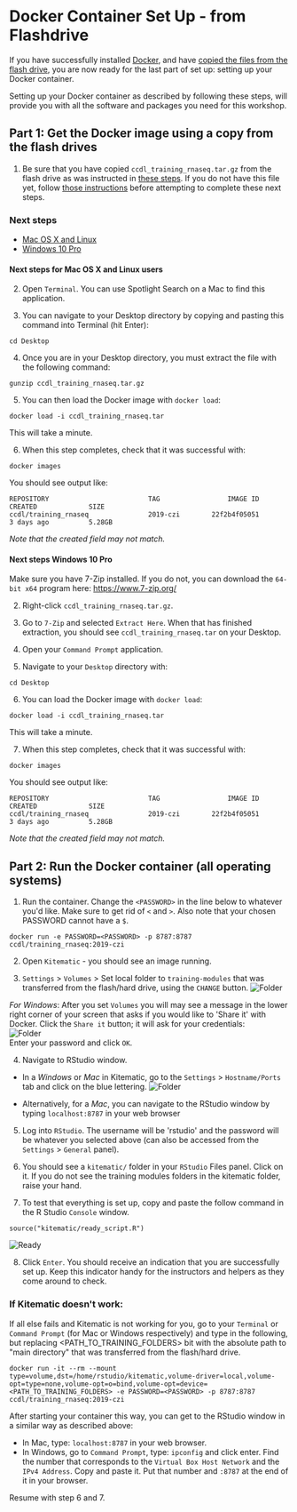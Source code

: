 # Docker Container Set Up - from Flashdrive

If you have successfully installed [Docker](https://github.com/AlexsLemonade/training-modules/blob/master/docker-install/README.md),
and have [copied the files from the flash drive](flashdrive-instructions.md),
you are now ready for the last part of set up: setting up your Docker container.   

Setting up your Docker container as described by following these steps, will
provide you with all the software and packages you need for this workshop.

## Part 1: Get the Docker image using a copy from the flash drives

1. Be sure that you have copied `ccdl_training_rnaseq.tar.gz` from the flash drive
as was instructed in [these steps](flashdrive-instructions.md). If you do not
have this file yet, follow [those instructions](flashdrive-instructions.md) before
attempting to complete these next steps.

### Next steps

* [Mac OS X and Linux](#mac-os-x-and-linux)
* [Windows 10 Pro](#windows-10-pro)

#### Next steps for Mac OS X and Linux users

2. Open `Terminal`. You can use Spotlight Search on a Mac to find this application.

3. You can navigate to your Desktop directory by copying and pasting this command into Terminal (hit Enter):

```
cd Desktop
```

4. Once you are in your Desktop directory, you must extract the file with the following command:

```
gunzip ccdl_training_rnaseq.tar.gz
```

5. You can then load the Docker image with `docker load`:

```
docker load -i ccdl_training_rnaseq.tar
```

This will take a minute.

6. When this step completes, check that it was successful with:

```
docker images
```

You should see output like:

```
REPOSITORY                         TAG                 IMAGE ID            CREATED             SIZE
ccdl/training_rnaseq               2019-czi        22f2b4f05051        3 days ago          5.28GB
```

_Note that the created field may not match._

#### Next steps Windows 10 Pro

Make sure you have 7-Zip installed.
If you do not, you can download the `64-bit x64` program here: https://www.7-zip.org/

2. Right-click `ccdl_training_rnaseq.tar.gz`.
3. Go to `7-Zip` and selected `Extract Here`.
When that has finished extraction, you should see `ccdl_training_rnaseq.tar` on your Desktop.

4. Open your `Command Prompt` application.
5. Navigate to your `Desktop` directory with:

```
cd Desktop
```
6. You can load the Docker image with `docker load`:

```
docker load -i ccdl_training_rnaseq.tar
```

This will take a minute.

7. When this step completes, check that it was successful with:

```
docker images
```

You should see output like:

```
REPOSITORY                         TAG                 IMAGE ID            CREATED             SIZE
ccdl/training_rnaseq               2019-czi        22f2b4f05051        3 days ago          5.28GB
```
_Note that the created field may not match._

## Part 2: Run the Docker container (all operating systems)

1. Run the container. Change the `<PASSWORD>` in the line below to whatever you'd
  like. Make sure to get rid of `<` and `>`. Also note that your chosen PASSWORD
  cannot have a `$`.
```
docker run -e PASSWORD=<PASSWORD> -p 8787:8787 ccdl/training_rnaseq:2019-czi
```

2. Open `Kitematic` - you should see an image running.

3. `Settings` > `Volumes` > Set local folder to `training-modules` that was
transferred from the flash/hard drive, using the `CHANGE` button.
![Folder](screenshots/all-02-volume.png)

*For Windows*: After you set `Volumes` you will may see a message in the
lower right corner of your screen that asks if you would like to 'Share it'
with Docker.
Click the `Share it` button; it will ask for your credentials:  
![Folder](screenshots/docker_permission_windows.png)  
Enter your password and click `OK`.

4. Navigate to RStudio window.

  - In a *Windows* or *Mac* in Kitematic, go to the `Settings` > `Hostname/Ports`
    tab and click on the blue lettering.
![Folder](screenshots/all-01-network.png)

  - Alternatively, for a *Mac*, you can navigate to the RStudio window by typing
    `localhost:8787` in your web browser

5. Log into `RStudio`. The username will be 'rstudio' and the password will be
whatever you selected above (can also be accessed from the `Settings` >
`General` panel).

6. You should see a `kitematic/` folder in your `RStudio` Files panel. Click on it.
If you do not see the training modules folders in the kitematic folder, raise
your hand.

7. To test that everything is set up, copy and paste the follow command in the
R Studio `Console` window.

```
source("kitematic/ready_script.R")
```

![Ready](screenshots/ready_command.png)

8. Click `Enter`. You should receive an indication that you are successfully set
up. Keep this indicator handy for the instructors and helpers as they come
around to check.

### If Kitematic doesn't work:

If all else fails and Kitematic is not working for you, go to your `Terminal` or
`Command Prompt` (for Mac or Windows respectively) and type in the following, but
replacing <PATH_TO_TRAINING_FOLDERS> bit with the absolute path to
"main directory" that was transferred from the flash/hard drive.
```
docker run -it --rm --mount type=volume,dst=/home/rstudio/kitematic,volume-driver=local,volume-opt=type=none,volume-opt=o=bind,volume-opt=device=<PATH_TO_TRAINING_FOLDERS> -e PASSWORD=<PASSWORD> -p 8787:8787 ccdl/training_rnaseq:2019-czi
```
After starting your container this way, you can get to the RStudio window in
a similar way as described above:
- In Mac, type: `localhost:8787` in your web browser.
- In Windows, go to `Command Prompt`, type: `ipconfig` and click enter.
  Find the number that corresponds to the `Virtual Box Host Network` and the
  `IPv4 Address`. Copy and paste it.
  Put that number and `:8787` at the end of it in your browser.

Resume with step 6 and 7.
